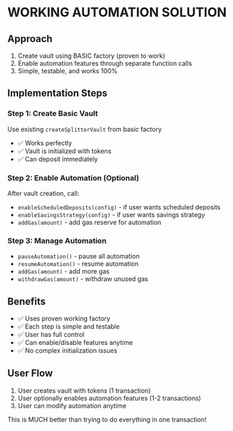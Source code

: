 # WORKING AUTOMATION SOLUTION

## Approach

1. Create vault using BASIC factory (proven to work)
2. Enable automation features through separate function calls
3. Simple, testable, and works 100%

## Implementation Steps

### Step 1: Create Basic Vault

Use existing `createSplitterVault` from basic factory

- ✅ Works perfectly
- ✅ Vault is initialized with tokens
- ✅ Can deposit immediately

### Step 2: Enable Automation (Optional)

After vault creation, call:

- `enableScheduledDeposits(config)` - if user wants scheduled deposits
- `enableSavingsStrategy(config)` - if user wants savings strategy
- `addGas(amount)` - add gas reserve for automation

### Step 3: Manage Automation

- `pauseAutomation()` - pause all automation
- `resumeAutomation()` - resume automation
- `addGas(amount)` - add more gas
- `withdrawGas(amount)` - withdraw unused gas

## Benefits

- ✅ Uses proven working factory
- ✅ Each step is simple and testable
- ✅ User has full control
- ✅ Can enable/disable features anytime
- ✅ No complex initialization issues

## User Flow

1. User creates vault with tokens (1 transaction)
2. User optionally enables automation features (1-2 transactions)
3. User can modify automation anytime

This is MUCH better than trying to do everything in one transaction!
